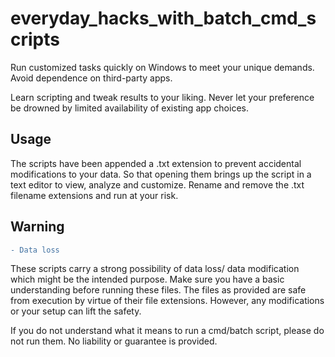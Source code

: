 # everyday_hacks_with_batch_cmd_scripts
Run customized tasks quickly on Windows to meet your unique demands. Avoid dependence on third-party apps. 

Learn scripting and tweak results to your liking. Never let your preference be drowned by limited availability of existing app choices.

## Usage

The scripts have been appended a .txt extension to prevent accidental modifications to your data. So that opening them brings up the script in a text editor to view, analyze and customize. Rename and remove the .txt filename extensions and run at your risk.

## Warning
```diff
- Data loss
```
These scripts carry a strong possibility of data loss/ data modification which might be the intended purpose. Make sure you have a basic understanding before running these files.
The files as provided are safe from execution by virtue of their file extensions. However, any modifications or your setup can lift the safety.

If you do not understand what it means to run a cmd/batch script, please do not run them. No liability or guarantee is provided.
